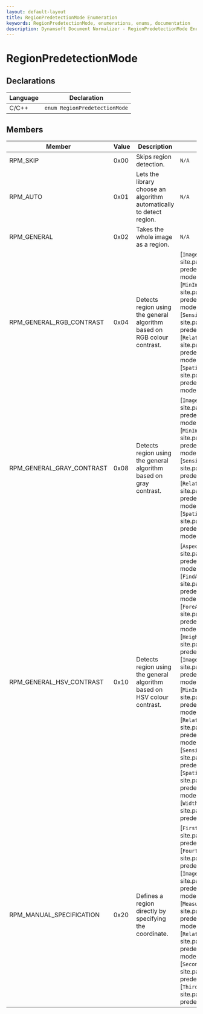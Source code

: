 ```yaml
---
layout: default-layout
title: RegionPredetectionMode Enumeration
keywords: RegionPredetectionMode, enumerations, enums, documentation
description: Dynamsoft Document Normalizer - RegionPredetectionMode Enumeration
---
```


# RegionPredetectionMode

## Declarations

| Language | Declaration |
| -------- | ----------- |
| C/C++ | `enum RegionPredetectionMode` |

## Members

| Member | Value | Description | Valid Arguments |
| ------ | ----- | ----------- | --------------- |
| RPM_SKIP | 0x00 | Skips region detection. | `N/A` |
| RPM_AUTO | 0x01 | Lets the library choose an algorithm automatically to detect region. | `N/A` |
| RPM_GENERAL | 0x02 | Takes the whole image as a region. | `N/A` |
| RPM_GENERAL_RGB_CONTRAST | 0x04 | Detects region using the general algorithm based on RGB colour contrast. | [`ImageParameterName`]({{ site.parameters_reference }}region-predetection-modes.html#imageparametername)<br>[`MinImageDimension`]({{ site.parameters_reference }}region-predetection-modes.html#minimagedimension)<br>[`Sensitivity`]({{ site.parameters_reference }}region-predetection-modes.html#sensitivity)<br>[`RelativeRegions`]({{ site.parameters_reference }}region-predetection-modes.html#relativeregions)<br>[`SpatialIndexBlockSize`]({{ site.parameters_reference }}region-predetection-modes.html#spatialindexblocksize) |
| RPM_GENERAL_GRAY_CONTRAST | 0x08 | Detects region using the general algorithm based on gray contrast. | [`ImageParameterName`]({{ site.parameters_reference }}region-predetection-modes.html#imageparametername)<br>[`MinImageDimension`]({{ site.parameters_reference }}region-predetection-modes.html#minimagedimension)<br>[`Sensitivity`]({{ site.parameters_reference }}region-predetection-modes.html#sensitivity)<br>[`RelativeRegions`]({{ site.parameters_reference }}region-predetection-modes.html#relativeregions)<br>[`SpatialIndexBlockSize`]({{ site.parameters_reference }}region-predetection-modes.html#spatialindexblocksize) |
| RPM_GENERAL_HSV_CONTRAST | 0x10 | Detects region using the general algorithm based on HSV colour contrast. | [`AspectRatioRange`]({{ site.parameters_reference }}region-predetection-modes.html#aspectratiorange)<br>[`FindAccurateBoundary`]({{ site.parameters_reference }}region-predetection-modes.html#findaccurateboundary)<br>[`ForeAndBackgroundColours`]({{ site.parameters_reference }}region-predetection-modes.html#foreandbackgroundcolours)<br>[`HeightRange`]({{ site.parameters_reference }}region-predetection-modes.html#heightrange)<br>[`ImageParameterName`]({{ site.parameters_reference }}region-predetection-modes.html#imageparametername)<br>[`MinImageDimension`]({{ site.parameters_reference }}region-predetection-modes.html#minimagedimension)<br>[`RelativeRegions`]({{ site.parameters_reference }}region-predetection-modes.html#relativeregions)<br>[`Sensitivity`]({{ site.parameters_reference }}region-predetection-modes.html#sensitivity)<br>[`SpatialIndexBlockSize`]({{ site.parameters_reference }}region-predetection-modes.html#spatialindexblocksize)<br>[`WidthRange`]({{ site.parameters_reference }}region-predetection-modes.html#widthrange) |
| RPM_MANUAL_SPECIFICATION | 0x20 | Defines a region directly by specifying the coordinate. | [`FirstPoint`]({{ site.parameters_reference }}region-predetection-modes.html#firstpoint)<br>[`FourthPoint`]({{ site.parameters_reference }}region-predetection-modes.html#fourthpoint)<br>[`ImageParameterName`]({{ site.parameters_reference }}region-predetection-modes.html#imageparametername)<br>[`MeasuredByPercentage`]({{ site.parameters_reference }}region-predetection-modes.html#measuredbypercentage)<br>[`RelativeRegions`]({{ site.parameters_reference }}region-predetection-modes.html#relativeregions)<br>[`SecondPoint`]({{ site.parameters_reference }}region-predetection-modes.html#secondpoint)<br>[`ThirdPoint`]({{ site.parameters_reference }}region-predetection-modes.html#thirdpoint)<br> |
